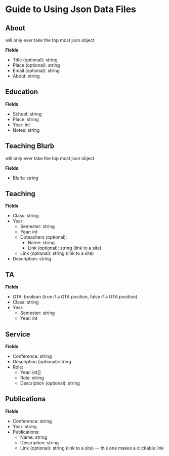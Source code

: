 # Guide to Using Json Data Files

## About
will only ever take the top most json object

**Fields**
- Title (optional): string
- Place (optional): string
- Email (optional): string
- About: string

## Education
**Fields**
- School: string
- Place: string
- Year: int
- Notes: string

## Teaching Blurb
will only ever take the top most json object

**Fields**
- Blurb: string

## Teaching
**Fields**
- Class: string
- Year: 
  - Semester: string
  - Year: int
  - Coteachers (optional):
    - Name: string
    - Link (optional): string (link to a site)
  - Link (optional): string (link to a site)
- Description: string

## TA
**Fields**
- GTA: boolean (true if a GTA position, false if a UTA position)
- Class: string
- Year: 
  - Semester: string
  - Year: int

## Service
**Fields**
- Conference: string
- Description (optional):string
- Role: 
  - Year: int[]
  - Role: string
  - Description (optional): string


## Publications
**Fields**
- Conference: string
- Year: string 
- Publications:
  - Name: string
  - Description: string
  - Link (optional): string (link to a site) -- this one makes a clickable link